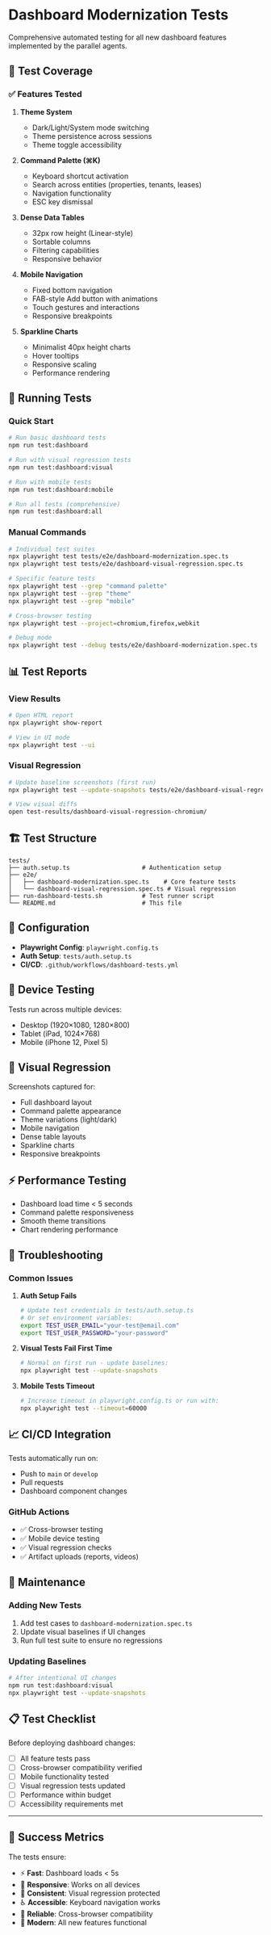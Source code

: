 # Dashboard Modernization Tests

Comprehensive automated testing for all new dashboard features implemented by the parallel agents.

## 🎯 Test Coverage

### ✅ Features Tested

1. **Theme System**
    - Dark/Light/System mode switching
    - Theme persistence across sessions
    - Theme toggle accessibility

2. **Command Palette (⌘K)**
    - Keyboard shortcut activation
    - Search across entities (properties, tenants, leases)
    - Navigation functionality
    - ESC key dismissal

3. **Dense Data Tables**
    - 32px row height (Linear-style)
    - Sortable columns
    - Filtering capabilities
    - Responsive behavior

4. **Mobile Navigation**
    - Fixed bottom navigation
    - FAB-style Add button with animations
    - Touch gestures and interactions
    - Responsive breakpoints

5. **Sparkline Charts**
    - Minimalist 40px height charts
    - Hover tooltips
    - Responsive scaling
    - Performance rendering

## 🚀 Running Tests

### Quick Start

```bash
# Run basic dashboard tests
npm run test:dashboard

# Run with visual regression tests
npm run test:dashboard:visual

# Run with mobile tests
npm run test:dashboard:mobile

# Run all tests (comprehensive)
npm run test:dashboard:all
```

### Manual Commands

```bash
# Individual test suites
npx playwright test tests/e2e/dashboard-modernization.spec.ts
npx playwright test tests/e2e/dashboard-visual-regression.spec.ts

# Specific feature tests
npx playwright test --grep "command palette"
npx playwright test --grep "theme"
npx playwright test --grep "mobile"

# Cross-browser testing
npx playwright test --project=chromium,firefox,webkit

# Debug mode
npx playwright test --debug tests/e2e/dashboard-modernization.spec.ts
```

## 📊 Test Reports

### View Results

```bash
# Open HTML report
npx playwright show-report

# View in UI mode
npx playwright test --ui
```

### Visual Regression

```bash
# Update baseline screenshots (first run)
npx playwright test --update-snapshots tests/e2e/dashboard-visual-regression.spec.ts

# View visual diffs
open test-results/dashboard-visual-regression-chromium/
```

## 🏗️ Test Structure

```
tests/
├── auth.setup.ts                    # Authentication setup
├── e2e/
│   ├── dashboard-modernization.spec.ts    # Core feature tests
│   └── dashboard-visual-regression.spec.ts # Visual regression
├── run-dashboard-tests.sh           # Test runner script
└── README.md                        # This file
```

## 🔧 Configuration

- **Playwright Config**: `playwright.config.ts`
- **Auth Setup**: `tests/auth.setup.ts`
- **CI/CD**: `.github/workflows/dashboard-tests.yml`

## 📱 Device Testing

Tests run across multiple devices:

- Desktop (1920×1080, 1280×800)
- Tablet (iPad, 1024×768)
- Mobile (iPhone 12, Pixel 5)

## 🎨 Visual Regression

Screenshots captured for:

- Full dashboard layout
- Command palette appearance
- Theme variations (light/dark)
- Mobile navigation
- Dense table layouts
- Sparkline charts
- Responsive breakpoints

## ⚡ Performance Testing

- Dashboard load time < 5 seconds
- Command palette responsiveness
- Smooth theme transitions
- Chart rendering performance

## 🚨 Troubleshooting

### Common Issues

1. **Auth Setup Fails**

    ```bash
    # Update test credentials in tests/auth.setup.ts
    # Or set environment variables:
    export TEST_USER_EMAIL="your-test@email.com"
    export TEST_USER_PASSWORD="your-password"
    ```

2. **Visual Tests Fail First Time**

    ```bash
    # Normal on first run - update baselines:
    npx playwright test --update-snapshots
    ```

3. **Mobile Tests Timeout**
    ```bash
    # Increase timeout in playwright.config.ts or run with:
    npx playwright test --timeout=60000
    ```

## 📈 CI/CD Integration

Tests automatically run on:

- Push to `main` or `develop`
- Pull requests
- Dashboard component changes

### GitHub Actions

- ✅ Cross-browser testing
- ✅ Mobile device testing
- ✅ Visual regression checks
- ✅ Artifact uploads (reports, videos)

## 🔄 Maintenance

### Adding New Tests

1. Add test cases to `dashboard-modernization.spec.ts`
2. Update visual baselines if UI changes
3. Run full test suite to ensure no regressions

### Updating Baselines

```bash
# After intentional UI changes
npm run test:dashboard:visual
npx playwright test --update-snapshots
```

## 📋 Test Checklist

Before deploying dashboard changes:

- [ ] All feature tests pass
- [ ] Cross-browser compatibility verified
- [ ] Mobile functionality tested
- [ ] Visual regression tests updated
- [ ] Performance within budget
- [ ] Accessibility requirements met

---

## 🎉 Success Metrics

The tests ensure:

- ⚡ **Fast**: Dashboard loads < 5s
- 📱 **Responsive**: Works on all devices
- 🎨 **Consistent**: Visual regression protected
- ♿ **Accessible**: Keyboard navigation works
- 🔄 **Reliable**: Cross-browser compatibility
- 🚀 **Modern**: All new features functional
